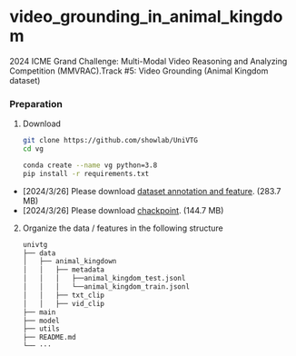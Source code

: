 # video_grounding_in_animal_kingdom
 2024 ICME Grand Challenge: Multi-Modal Video Reasoning and Analyzing Competition (MMVRAC).Track #5: Video Grounding (Animal Kingdom dataset) 
### Preparation
1. Download
   ```bash
   git clone https://github.com/showlab/UniVTG
   cd vg
   
   conda create --name vg python=3.8
   pip install -r requirements.txt
   ```
 - [2024/3/26]  Please download [dataset annotation and feature](https://drive.google.com/file/d/1tVloZdISLdNk1ckgBu-wxqQD2sRWz2af/view?usp=drive_link). (283.7 MB)
 - [2024/3/26]  Please download [chackpoint](https://drive.google.com/file/d/1GY68psWBJouImzYXNnjJF5JXj5rKJxdo/view?usp=drive_link). (144.7 MB)
2. Organize the data / features in the following structure
   ```bash
   univtg
   ├── data
   │   ├── animal_kingdown
   │   │   ├── metadata
   │   │   │   ├──animal_kingdom_test.jsonl
   │   │   │   └──animal_kingdom_train.jsonl
   │   │   ├── txt_clip
   │   │   ├── vid_clip
   ├── main
   ├── model
   ├── utils
   ├── README.md
   └── ···
   ```

